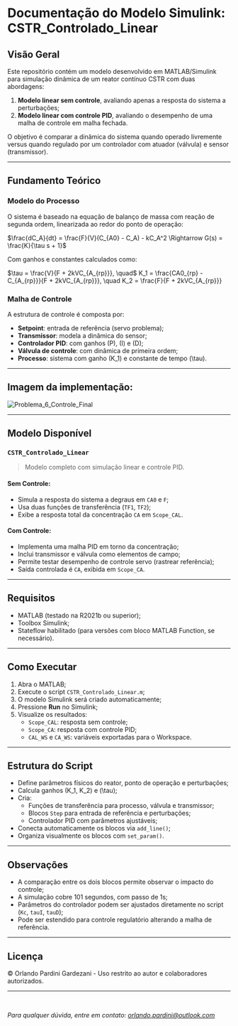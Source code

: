 # Documentação do Modelo Simulink: CSTR_Controlado_Linear

##  Visão Geral

Este repositório contém um modelo desenvolvido em MATLAB/Simulink para simulação dinâmica de um reator contínuo CSTR com duas abordagens:

1. **Modelo linear sem controle**, avaliando apenas a resposta do sistema a perturbações;
2. **Modelo linear com controle PID**, avaliando o desempenho de uma malha de controle em malha fechada.

O objetivo é comparar a dinâmica do sistema quando operado livremente versus quando regulado por um controlador com atuador (válvula) e sensor (transmissor).

---

##  Fundamento Teórico

### Modelo do Processo

O sistema é baseado na equação de balanço de massa com reação de segunda ordem, linearizada ao redor do ponto de operação:

$\frac{dC_A}{dt} = \frac{F}{V}(C_{A0} - C_A) - kC_A^2 \Rightarrow G(s) = \frac{K}{\tau s + 1}$

Com ganhos e constantes calculados como:

$\tau = \frac{V}{F + 2kVC_{A_{rp}}}, \quad$
K_1 = \frac{CA0_{rp} - C_{A_{rp}}}{F + 2kVC_{A_{rp}}}, \quad
K_2 = \frac{F}{F + 2kVC_{A_{rp}}}

### Malha de Controle

A estrutura de controle é composta por:

* **Setpoint**: entrada de referência (servo problema);
* **Transmissor**: modela a dinâmica do sensor;
* **Controlador PID**: com ganhos \(P\), \(I\) e \(D\);
* **Válvula de controle**: com dinâmica de primeira ordem;
* **Processo**: sistema com ganho \(K_1\) e constante de tempo \(\tau\).

---

##  Imagem da implementação:

![Problema_6_Controle_Final](https://github.com/user-attachments/assets/b1b08541-1756-47bf-a2d7-b63d6c3e2b0b)

---

##  Modelo Disponível

### `CSTR_Controlado_Linear`

> Modelo completo com simulação linear e controle PID.

#### Sem Controle:
* Simula a resposta do sistema a degraus em `CA0` e `F`;
* Usa duas funções de transferência (`TF1`, `TF2`);
* Exibe a resposta total da concentração `CA` em `Scope_CAL`.

#### Com Controle:
* Implementa uma malha PID em torno da concentração;
* Inclui transmissor e válvula como elementos de campo;
* Permite testar desempenho de controle servo (rastrear referência);
* Saída controlada é `CA`, exibida em `Scope_CA`.

---

##  Requisitos

* MATLAB (testado na R2021b ou superior);
* Toolbox Simulink;
* Stateflow habilitado (para versões com bloco MATLAB Function, se necessário).

---

##  Como Executar

1. Abra o MATLAB;
2. Execute o script `CSTR_Controlado_Linear.m`;
3. O modelo Simulink será criado automaticamente;
4. Pressione **Run** no Simulink;
5. Visualize os resultados:
   * `Scope_CAL`: resposta sem controle;
   * `Scope_CA`: resposta com controle PID;
   * `CAL_WS` e `CA_WS`: variáveis exportadas para o Workspace.

---

##  Estrutura do Script

* Define parâmetros físicos do reator, ponto de operação e perturbações;
* Calcula ganhos \(K_1, K_2\) e \(\tau\);
* Cria:
  - Funções de transferência para processo, válvula e transmissor;
  - Blocos `Step` para entrada de referência e perturbações;
  - Controlador PID com parâmetros ajustáveis;
* Conecta automaticamente os blocos via `add_line()`;
* Organiza visualmente os blocos com `set_param()`.

---

##  Observações

* A comparação entre os dois blocos permite observar o impacto do controle;
* A simulação cobre 101 segundos, com passo de 1s;
* Parâmetros do controlador podem ser ajustados diretamente no script (`Kc`, `tauI`, `tauD`);
* Pode ser estendido para controle regulatório alterando a malha de referência.

---

##  Licença

© Orlando Pardini Gardezani - Uso restrito ao autor e colaboradores autorizados.

---

</br>

*Para qualquer dúvida, entre em contato: [orlando.pardini@outlook.com](mailto:orlando.pardini@outlook.com)*

